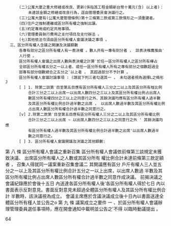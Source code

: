          (二)公寓大廈之重大修繕或改良、更新(係指其工程金額新台幣十萬元(含) 以上者)：
              未達該金額之修繕或改良行為，逕由管理委貝會決議行之。
          (三)公寓大廈有(公寓大廈管理條例)第十三條第二款或第三款惰形之一須重建者。
          (四)住戶之強制遷離或區分所有權之強制出讓。
          (五)約定專用或約定共用事頊。
          (六)管理委員執行費用之支付項目及支付辦法 。
          (七)其他依法令須由區分所有權人會議決議之事項 。
      三、區分所有權人含議之開謙及決議額數
          各專有部分之區分所有權人有一表決權 。數人共有一專有剖分者 ， 該表決椎鷹推由′
          人行使 。
          區分所有權人會議之出席人數與表決權之計算‵於任一區分所有權人之區分所有樺占
          全部區分所有權五分之一以上者、或任一區分所有權人所有之專有部分之個數超過全
          部專有部分個數總合之五分之′以上者 ， 其超過部分不予計算 。
          區分所有權人會議討論事項 : (請就下列三者勾選其一 ， 未勾選者視為選擇L之脩彤J
          [ ] 1. 除第二談第′目至第五目應有區分所有權人三分之二以上及其區分所有椪比例
              合計三分之二以上出席一以出席人數四分之三以上及其區分所有權比例占出席人
              數區分所有權四分之三以上之同意行之外、其餘決議均應有區分所有權人過半數
              及其區分所有權比例合計過半數之出席 ， 以出席人數過半數及其區分所有權比例
              占出席人數區分所有權合計過半數之同意行之。
          [v] 2.除第二款第′目至第五目應有區分所有權人三分之二以上及其區分所有權比例
              合計三分之二以上出席 ~ 以出席人數四分之三以上之同意行之外 ' 其餘決議均應
              有區分所有權人過半數及其區分所有權比例合計過半數之出席'以出席人數過半
              數之同意行之。
          [ ] 3. 區分所有權人會議開議及決議之其他額數:
第 八 條 區分所有權人會議之重新召集
      區分所有權人會議依前條第三談規定未獲致決議、 出席區分所有權人之人數或其區分所有
      權比例合計未達前條第三款定額者 ， 召集人得就同一議案重新召集會議二 其開議應有區分
      戶斤有權人三人並五分之一以上及其區分所有權比例合計五分之一以上出席，以出席人數過
      半數及其區分所有權比例占出席人數區分所有權合計過半數之同意作成決議。
      前揭決議之會議紀錄應於會後十五日 內送達各區分所有權人後'各區分所有權人得於七日
      內以書面表示反對意見。書面反對意見未超過全體區分所有權人及其區分所有權比例合計
      半數時，該決議視為成立。
      會議主席應於含議決議成立後十日內以書面送達全體區分所有槿人並公告之o
      第 九 條 議案成立之要件
      一 、於區分所有權人會議辦理管理委員選任事項時，應在開會通知中載明並公告之'不得
      以臨時動議提出 。

64

